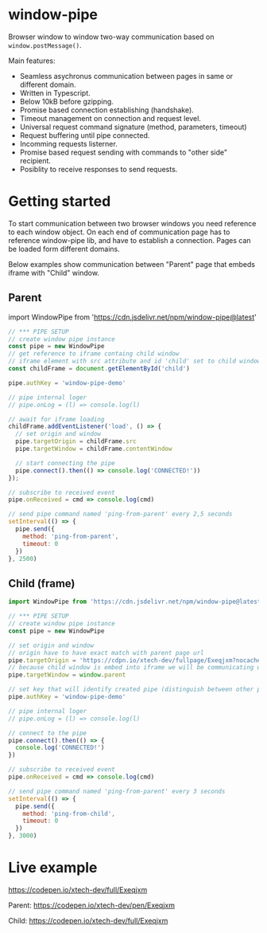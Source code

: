 # window-pipe
Browser window to window two-way communication based on `window.postMessage()`.

Main features:
- Seamless asychronus communication between pages in same or different domain.
- Written in Typescript.
- Below 10kB before gzipping.
- Promise based connection establishing (handshake).
- Timeout management on connection and request level.
- Universal request command signature (method, parameters, timeout)
- Request buffering until pipe connected.
- Incomming requests listerner.
- Promise based request sending with commands to "other side" recipient.
- Posiblity to receive responses to send requests.

# Getting started

To start communication between two browser windows you need reference to each window object. On each end of communication page has to reference window-pipe lib, and have to establish a connection. Pages can be loaded form different domains.

Below examples show communication between "Parent" page that embeds iframe with "Child" window.

## Parent

import WindowPipe from 'https://cdn.jsdelivr.net/npm/window-pipe@latest'

``` js
// *** PIPE SETUP
// create window pipe instance
const pipe = new WindowPipe
// get reference to iframe containg child window
// iframe element with src attribute and id 'child' set to child window page has to be already present in DOM.
const childFrame = document.getElementById('child')

pipe.authKey = 'window-pipe-demo'

// pipe internal loger
// pipe.onLog = (l) => console.log(l)

// await for iframe loading
childFrame.addEventListener('load', () => {
  // set origin and window
  pipe.targetOrigin = childFrame.src
  pipe.targetWindow = childFrame.contentWindow

  // start connecting the pipe
  pipe.connect().then(() => console.log('CONNECTED!')) 
});

// subscribe to received event
pipe.onReceived = cmd => console.log(cmd)

// send pipe command named 'ping-from-parent' every 2,5 seconds
setInterval(() => {
  pipe.send({
    method: 'ping-from-parent',
    timeout: 0
  })    
}, 2500)
```

## Child (frame)

``` js
import WindowPipe from 'https://cdn.jsdelivr.net/npm/window-pipe@latest'

// *** PIPE SETUP
// create window pipe instance
const pipe = new WindowPipe

// set origin and window
// origin have to have exact match with parent page url
pipe.targetOrigin = 'https://cdpn.io/xtech-dev/fullpage/Exeqjxm?nocache=true&view=' // change to url / host of the window that embeds child window.
// because child window is embed into iframe we will be communicating with parent window
pipe.targetWindow = window.parent

// set key that will identify created pipe (distinguish between other parties that will send messages to same window)
pipe.authKey = 'window-pipe-demo'

// pipe internal loger
// pipe.onLog = (l) => console.log(l)

// connect to the pipe
pipe.connect().then(() => {
  console.log('CONNECTED!')
})

// subscribe to received event
pipe.onReceived = cmd => console.log(cmd)

// send pipe command named 'ping-from-parent' every 3 seconds
setInterval(() => {
  pipe.send({
    method: 'ping-from-child',
    timeout: 0
  })    
}, 3000)
```

# Live example

https://codepen.io/xtech-dev/full/Exeqjxm

Parent: https://codepen.io/xtech-dev/pen/Exeqjxm

Child: https://codepen.io/xtech-dev/full/Exeqjxm
